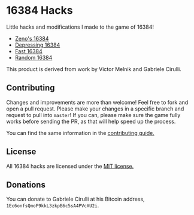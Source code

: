 # 16384 Hacks

Little hacks and modifications I made to the game of 16384!

- [Zeno's 16384](https://github.com/EtherTyper/16384-hacks)
- [Depressing 16384](https://github.com/EtherTyper/16384-hacks/tree/depression)
- [Fast 16384](https://github.com/EtherTyper/16384-hacks/tree/exponential)
- [Random 16384](https://github.com/EtherTyper/16384-hacks/tree/random)

This product is derived from work by Victor Melnik and Gabriele Cirulli.

## Contributing
Changes and improvements are more than welcome! Feel free to fork and open a pull request. Please make your changes in a specific branch and request to pull into `master`! If you can, please make sure the game fully works before sending the PR, as that will help speed up the process.

You can find the same information in the [contributing guide.](https://github.com/EtherTyper/16384-hacks/blob/core/CONTRIBUTING.md)

## License
All 16384 hacks are licensed under the [MIT license.](https://github.com/EtherTyper/16384-hacks/blob/master/LICENSE)

## Donations

You can donate to Gabriele Cirulli at his Bitcoin address, `1Ec6onfsQmoP9kkL3zkpB6c5sA4PVcXU2i`.
